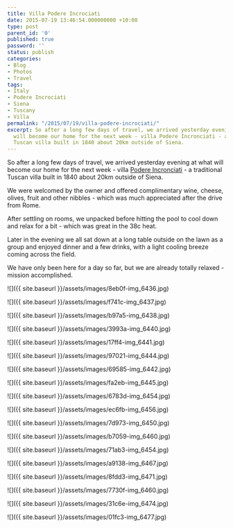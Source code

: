 ```yaml
---
title: Villa Podere Incrociati
date: 2015-07-19 13:46:54.000000000 +10:00
type: post
parent_id: '0'
published: true
password: ''
status: publish
categories:
- Blog
- Photos
- Travel
tags:
- Italy
- Podere Incrociati
- Siena
- Tuscany
- Villa
permalink: "/2015/07/19/villa-podere-incrociati/"
excerpt: So after a long few days of travel, we arrived yesterday evening at what
  will become our home for the next week - villa Podere Incronciati - a traditional
  Tuscan villa built in 1840 about 20km outside of Siena.
---
```

So after a long few days of travel, we arrived yesterday evening at what will become our home for the next week - villa [Podere Incronciati](http://www.podereincrociati.it) - a traditional Tuscan villa built in 1840 about 20km outside of Siena.

We were welcomed by the owner and offered complimentary wine, cheese, olives, fruit and other nibbles - which was much appreciated after the drive from Rome.

After settling on rooms, we unpacked before hitting the pool to cool down and relax for a bit - which was great in the 38c heat.

Later in the evening we all sat down at a long table outside on the lawn as a group and enjoyed dinner and a few drinks, with a light cooling breeze coming across the field.

We have only been here for a day so far, but we are already totally relaxed - mission accomplished.

![]({{ site.baseurl }}/assets/images/8eb0f-img_6436.jpg)

![]({{ site.baseurl }}/assets/images/f741c-img_6437.jpg)

![]({{ site.baseurl }}/assets/images/b97a5-img_6438.jpg)

![]({{ site.baseurl }}/assets/images/3993a-img_6440.jpg)

![]({{ site.baseurl }}/assets/images/17ff4-img_6441.jpg)

![]({{ site.baseurl }}/assets/images/97021-img_6444.jpg)

![]({{ site.baseurl }}/assets/images/69585-img_6442.jpg)

![]({{ site.baseurl }}/assets/images/fa2eb-img_6445.jpg)

![]({{ site.baseurl }}/assets/images/6783d-img_6454.jpg)

![]({{ site.baseurl }}/assets/images/ec6fb-img_6456.jpg)

![]({{ site.baseurl }}/assets/images/7d973-img_6450.jpg)

![]({{ site.baseurl }}/assets/images/b7059-img_6460.jpg)

![]({{ site.baseurl }}/assets/images/71ab3-img_6454.jpg)

![]({{ site.baseurl }}/assets/images/a9138-img_6467.jpg)

![]({{ site.baseurl }}/assets/images/8fdd3-img_6471.jpg)

![]({{ site.baseurl }}/assets/images/7730f-img_6460.jpg)

![]({{ site.baseurl }}/assets/images/31c6e-img_6474.jpg)

![]({{ site.baseurl }}/assets/images/01fc3-img_6477.jpg)

